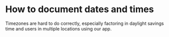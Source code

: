 # How to document dates and times

Timezones are hard to do correctly, especially factoring in daylight savings time and users in multiple locations using our app.
